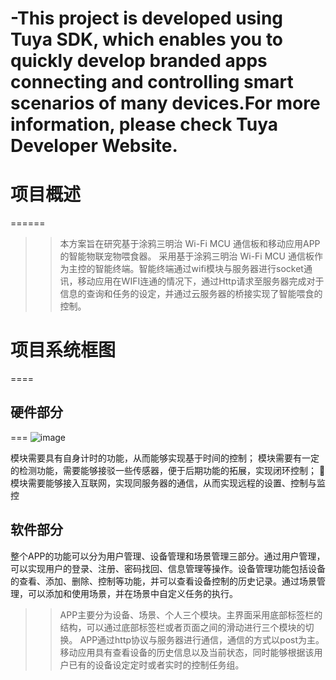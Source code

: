 # -This project is developed using Tuya SDK, which enables you to quickly develop branded apps connecting and controlling smart scenarios of many devices.For more information, please check Tuya Developer Website.
# 项目概述
======
>>本方案旨在研究基于涂鸦三明治 Wi-Fi MCU 通信板和移动应用APP的智能物联宠物喂食器。
>>采用基于涂鸦三明治 Wi-Fi MCU 通信板作为主控的智能终端。智能终端通过wifi模块与服务器进行socket通讯，移动应用在WIFI连通的情况下，通过Http请求至服务器完成对于信息的查询和任务的设定，并通过云服务器的桥接实现了智能喂食的控制。
# 项目系统框图
====
## 硬件部分
===
![image](https://user-images.githubusercontent.com/80017125/109914281-917cd180-7cea-11eb-9d8b-01b4e114e296.png)

模块需要具有自身计时的功能，从而能够实现基于时间的控制；
模块需要有一定的检测功能，需要能够接驳一些传感器，便于后期功能的拓展，实现闭环控制；
	模块需要能够接入互联网，实现同服务器的通信，从而实现远程的设置、控制与监控
## 软件部分
整个APP的功能可以分为用户管理、设备管理和场景管理三部分。通过用户管理，可以实现用户的登录、注册、密码找回、信息管理等操作。设备管理功能包括设备的查看、添加、删除、控制等功能，并可以查看设备控制的历史记录。通过场景管理，可以添加和使用场景，并在场景中自定义任务的执行。
>>APP主要分为设备、场景、个人三个模块。主界面采用底部标签栏的结构，可以通过底部标签栏或者页面之间的滑动进行三个模块的切换。 
>>APP通过http协议与服务器进行通信，通信的方式以post为主。
>>移动应用具有查看设备的历史信息以及当前状态，同时能够根据该用户已有的设备设定定时或者实时的控制任务组。
